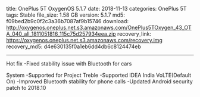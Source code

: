 title: OnePlus 5T OxygenOS 5.1.7
date: 2018-11-13
categories: OnePlus 5T
tags: Stable
file_size: 1.58 GB
version: 5.1.7
md5: f09bed2b9c0f2c3a36b7087af9b15746
download: http://oxygenos.oneplus.net.s3.amazonaws.com/OnePlus5TOxygen_43_OTA_040_all_1811051816_115c75d257934eea.zip
recovery_link: https://oxygenos.oneplus.net.s3.amazonaws.com/recovery.img
recovery_md5: d4e630135f0a1eb6dd4db6c8124474eb

---
Hot fix
-Fixed stability issue with Bluetooth for cars

System
-Supported for Project Treble
-Supported IDEA India VoLTE(Default On)
-Improved Bluetooth stability for phone calls
-Updated Android security patch to 2018.10

